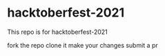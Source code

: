 # hacktoberfest-2021
This repo is for hacktoberfest-2021

fork the repo
clone it
make your changes
submit a pr
